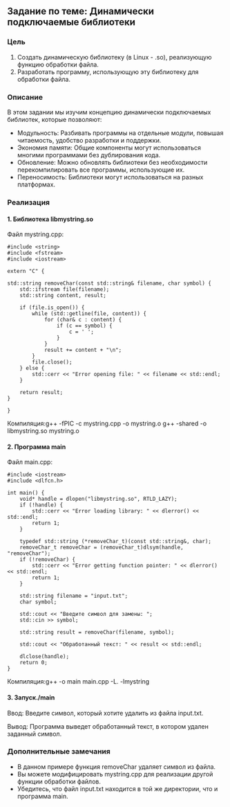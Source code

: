 ## Задание по теме: Динамически подключаемые библиотеки

### Цель

1. Создать динамическую библиотеку (в Linux - .so), реализующую функцию обработки файла.
2. Разработать программу, использующую эту библиотеку для обработки файла.

### Описание

В этом задании мы изучим концепцию динамически подключаемых библиотек, которые позволяют:

* Модульность: Разбивать программы на отдельные модули, повышая читаемость, удобство разработки и поддержки.
* Экономия памяти: Общие компоненты могут использоваться многими программами без дублирования кода.
* Обновление: Можно обновлять библиотеки без необходимости перекомпилировать все программы, использующие их.
* Переносимость: Библиотеки могут использоваться на разных платформах.

### Реализация

#### 1. Библиотека  libmystring.so

Файл mystring.cpp:
```
#include <string>
#include <fstream>
#include <iostream>

extern "C" {

std::string removeChar(const std::string& filename, char symbol) {
    std::ifstream file(filename);
    std::string content, result;

    if (file.is_open()) {
        while (std::getline(file, content)) {
            for (char& c : content) {
                if (c == symbol) {
                    c = ' '; 
                }
            }
            result += content + "\n";
        }
        file.close();
    } else {
        std::cerr << "Error opening file: " << filename << std::endl;
    }

    return result;
}

}
```
Компиляция:g++ -fPIC -c mystring.cpp -o mystring.o
g++ -shared -o libmystring.so mystring.o
#### 2. Программа main

Файл main.cpp:
```
#include <iostream>
#include <dlfcn.h>

int main() {
    void* handle = dlopen("libmystring.so", RTLD_LAZY);
    if (!handle) {
        std::cerr << "Error loading library: " << dlerror() << std::endl;
        return 1;
    }

    typedef std::string (*removeChar_t)(const std::string&, char);
    removeChar_t removeChar = (removeChar_t)dlsym(handle, "removeChar");
    if (!removeChar) {
        std::cerr << "Error getting function pointer: " << dlerror() << std::endl;
        return 1;
    }

    std::string filename = "input.txt";
    char symbol;

    std::cout << "Введите символ для замены: ";
    std::cin >> symbol;

    std::string result = removeChar(filename, symbol);

    std::cout << "Обработанный текст: " << result << std::endl;

    dlclose(handle);
    return 0;
}
```
Компиляция:g++ -o main main.cpp -L. -lmystring
#### 3. Запуск./main
Ввод: Введите символ, который хотите удалить из файла input.txt.

Вывод: Программа выведет обработанный текст, в котором удален заданный символ.

### Дополнительные замечания

* В данном примере функция removeChar удаляет символ из файла. 
* Вы можете модифицировать mystring.cpp для реализации другой функции обработки файлов.
* Убедитесь, что файл input.txt находится в той же директории, что и программа main.

